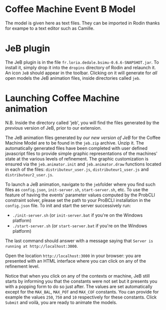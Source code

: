 # Coffee Machine Event B Model

The model is given here as text files. They can be imported in Rodin thanks for exampe to a text editor such as Camille.

# JeB plugin

The JeB plugin is in the file `fr.loria.dedale.bsimu-0.6.6-SNAPSHOT.jar`. To install it, simply drop it into the `dropins` directory of Rodin and relaunch it. An icon `JeB` should appear in the toolbar. Clicking on it will generate for *all* open models the JeB animation files, inside directories called `jeb`.

# Launching Coffee Machine animation
N.B. Inside the directory called 'jeb', you will find the files generated by the *previous* version of JeB, prior to our extension.  

The JeB animation files generated by *our new version of JeB* for the Coffee Machine Model are to be found in the `jeb.zip` archive. Unzip it. The automatically generated files have been completed with user defined javascript files to provide simple graphic representations of the machines' state at the various levels of refinement. The graphic customization is ensured via the `jeb.animator.init` and `jeb.animator.draw` functions located in each of the files: `distributeur_user.js`, `distributeur1_user.js` and `distributeur2_user.js`.  

To launch a JeB animation, navigate to the `jeb`folder where you find such files as `config.json`, `init-server.sh`, `start-server.sh`, etc. To use the feature of having the events' parameter values computed by the ProbCLI constraint solver, please set the path to your ProBCLI installation in the `config.json` file. To init and start the server successively run:

- `./init-server.sh` (or `init-server.bat` if you're on the Windows platform)
- `./start-server.sh` (or `start-server.bat` if you're on the Windows platform)

The last command should answer with a message saying that `Server is running at http://localhost:3000`.

Open the location `http://localhost:3000` in your browser: you are presented with an HTML interface where you can click on any of the refinement level.

Notice that when you click on any of the contexts or machine, JeB still starts by informing you that the constants were not set but it presents you with a popping form to do so just after. The values are set automatically except for the `MAX_BAL`, `MAX_POT` and `MAX_COF` constants. You can provide for example the values `250`, `750` and `10` respectively for these constants. Click `Submit` and voilà, you are ready to animate the models.

